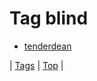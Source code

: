 <!--
title: Tag blind
date: 2020-06-28T15:26:59.102Z
tags:
-->
# Tag blind

 * [tenderdean](69570961375.md)

| [Tags](tags.md) | [Top](index.md) |
